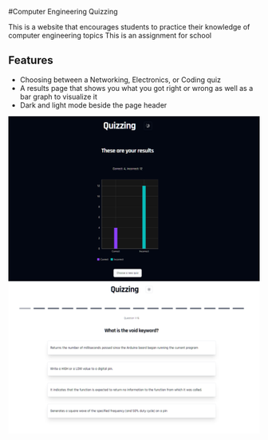 #Computer Engineering Quizzing

This is a website that encourages students to practice their knowledge of computer engineering topics
This is an assignment for school

## Features
- Choosing between a Networking, Electronics, or Coding quiz 
- A results page that shows you what you got right or wrong as well as a bar graph to visualize it
- Dark and light mode beside the page header

<img title="a title" alt="Alt text" src="/Screenshot 2024-01-14 211130.png">
<img title="a title" alt="Alt text" src="/Screenshot 2024-01-14 211308.png">